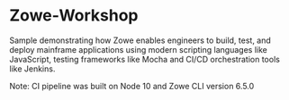 # Zowe-Workshop
Sample demonstrating how Zowe enables engineers to build, test, and deploy mainframe applications using modern scripting languages like JavaScript, testing frameworks like Mocha and CI/CD orchestration tools like Jenkins.

Note: CI pipeline was built on Node 10 and Zowe CLI version 6.5.0
